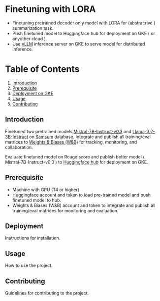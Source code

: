 
# Finetuning with LORA
- Finetuning pretrained decoder only model with LORA for (abstracrive ) summarization task.
- Push finetuned model to Huggingface hub for deployment on GKE ( or anyother cloud ).
- Use [vLLM](https://docs.vllm.ai/en/latest/) inference server on GKE to serve model for distributed inference.  

# Table of Contents

1. [Introduction](#introduction)
2. [Prerequisite](#prerequisite)
2. [Deployment on GKE](#deployment)
3. [Usage](#usage)
4. [Contributing](#contributing)

## Introduction
Finetuned two pretrained models 
[Mistral-7B-Instruct-v0.3]( https://huggingface.co/mistralai/Mistral-7B-Instruct-v0.3 ) and [Llama-3.2-3B-Instruct](https://huggingface.co/meta-llama/Llama-3.2-3B-Instruct ) on [Samsum]( https://paperswithcode.com/paper/samsum-corpus-a-human-annotated-dialogue-1 ) database.
Integrate and publish all training/eval matrices to [Weights & Biases (W&B)]( https://wandb.ai/home ) for tracking, monitoring, and collaboration.

Evaluate finetuned model on Rouge score and publish better model ( Mistral-7B-Instruct-v0.3 ) to [Huggingface hub]( https://huggingface.co/Prat/Mistral-7B-Instruct-v0.3_summarizer_v1 ) for deployment on GKE.


## Prerequisite
- Machine with GPU (T4 or higher) 
- Huggingface account and token to load pre-trained model and push finetuned model to hub.
- Weights & Biases (W&B) account and token to integrate and publish all training/eval matrices for monitoring and evaluation.


## Deployment
Instructions for installation.

## Usage
How to use the project.

## Contributing
Guidelines for contributing to the project.
